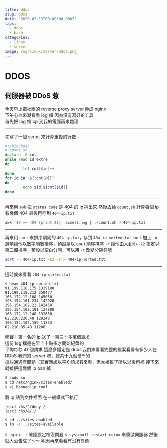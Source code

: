 ```yaml
---
title: ddos
slug: ddos
date: '2020-02-13T00:00:00.000Z'
tags:
  - ddos
  - bash
categories:
  - linux
  - server
image: /og/linux/server/ddos.png
---
```


# DDOS

## 伺服器被 DDoS 惹

今天早上把社團的 reverse proxy server 換成 nginx  
下午心血來潮看看 log 檔
因為沒有寫好的工具  
首先把 log 檔 cp 到我的電腦再來處理

---

先寫了一個 script 來計算重複的行數

```bash
#!/bin/bash
# count.sh
declare -A cnt
while read id extre
do
        let cnt[$id]++
done
for id in "${!cnt[@]}"
do
        echo $id ${cnt[$id]}
done
```

---

再來用 `awk` 把 `status code` 是 404 的 ip 挑出來
然後丟給 `count.sh` 計算每個 ip 有幾個 404
最後再存到 `404-ip.txt`

```bash
awk '$9 == 404 {print $1}' access.log | ./count.sh > 404-ip.txt
```

---

再來用 `sort` 來排序剛剛的 `404-ip.txt`，存到 `404-ip-sorted.txt`
`sort` 加上 `-n` 選項讓他以數字順數排序，預設是以 ascii 順序排序
`-r` 讓他由大到小
`-k2` 指定以第二欄排序，預設以空白分開，可以用 `-t` 改變分隔符號

```bash
sort -n 404-ip.txt -k2 -r > 404-ip-sorted.txt
```

---

這時候來看看 `404-ip-sorted.txt`

```
$ head 404-ip-sorted.txt
91.199.118.175 1329180
91.199.118.212 259477
163.172.12.108 145050
195.154.161.234 142920
195.154.102.22 142450
195.154.102.191 137800
163.172.12.148 132650
62.210.220.48 129248
195.154.102.159 11353
62.210.85.48 11206
```

哇賽！第一名的 ip 送了一百三十多萬個請求  
這份 log 檔是在早上十點多才開始紀錄的  
平均每秒 41 個請求
這麼多鐵定是 ddos
我們來看看完整的檔案看看有多少人在 DDoS 我們的 server
嗯，總共十九個破千的  
這些通通有問題（其實應該以平均請求數來看，但太複雜了所以以後再補
接下來就接把這幾個 ip ban 掉

```bash
$ sudo su
$ cd /etc/nginx/sites-enabled/
$ vi banned-ip.conf
```

將 ip 貼到文件裡面
在一般模式下執行

```
[esc] :%s/^/deny /
[esc] :%s/&/;/
```

```bash
$ cd ../sites-enabled
$ ln -s ../sites-available
```

`$ nginx -t` 確認設定檔沒問題
`$ systemctl restart nginx` 來重啟伺服器
然後就大公告成了～～
明天再來看看有沒有問題
